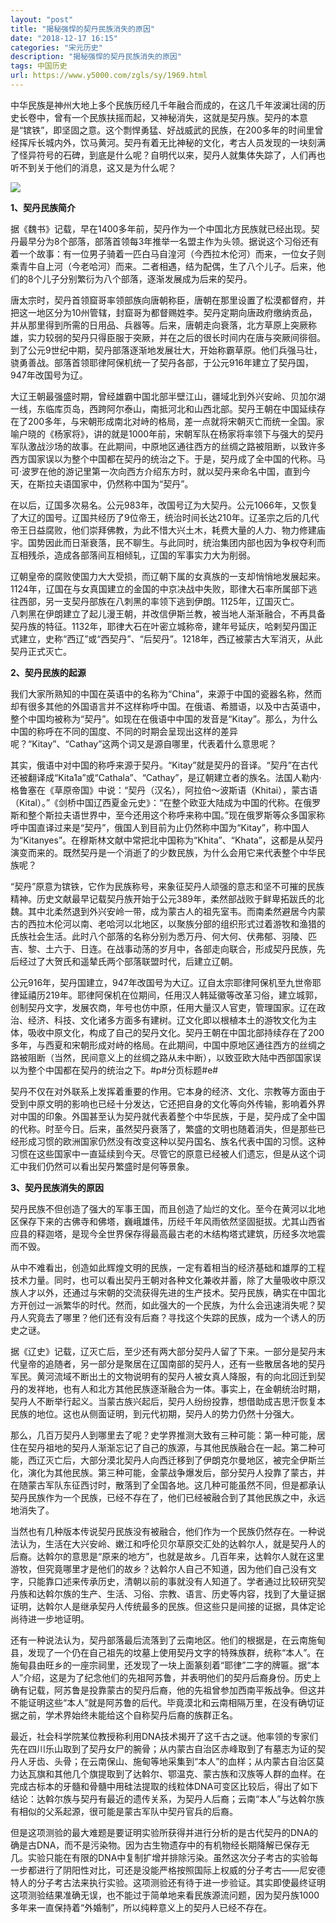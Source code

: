 ```yaml
---
layout: "post"
title: "揭秘强悍的契丹民族消失的原因"
date: "2018-12-17 16:15"
categories: "宋元历史"
description: "揭秘强悍的契丹民族消失的原因"
tags: 中国历史
url: https://www.y5000.com/zgls/sy/1969.html
---
```






中华民族是神州大地上多个民族历经几千年融合而成的，在这几千年波澜壮阔的历史长卷中，曾有一个民族扶摇而起，又神秘消失，这就是契丹族。契丹的本意是“镔铁”，即坚固之意。这个剽悍勇猛、好战威武的民族，在200多年的时间里曾经挥斥长城内外，饮马黄河。契丹有着无比神秘的文化，考古人员发现的一块刻满了怪异符号的石碑，到底是什么呢？自明代以来，契丹人就集体失踪了，人们再也听不到关于他们的消息，这又是为什么呢？

![](https://img.y5000.com/uploads/allimg/140425/2-140425203A13M.jpg)

**1、契丹民族简介**

据《魏书》记载，早在1400多年前，契丹作为一个中国北方民族就已经出现。契丹最早分为8个部落，部落首领每3年推举一名盟主作为头领。据说这个习俗还有着一个故事：有一位男子骑着一匹白马自湟河（今西拉木伦河）而来，一位女子则乘青牛自上河（今老哈河）而来。二者相遇，结为配偶，生了八个儿子。后来，他们的8个儿子分别繁衍为八个部落，逐渐发展成为后来的契丹。

唐太宗时，契丹首领窟哥率领部族向唐朝称臣，唐朝在那里设置了松漠都督府，并把这一地区分为10州管辖，封窟哥为都督赐姓李。契丹定期向唐政府缴纳贡品，并从那里得到所需的日用品、兵器等。后来，唐朝走向衰落，北方草原上突厥称雄，实力较弱的契丹只得臣服于突厥，并在之后的很长时间内在唐与突厥间徘徊。到了公元9世纪中期，契丹部落逐渐地发展壮大，开始称霸草原。他们兵强马壮，骁勇善战。部落首领耶律阿保机统一了契丹各部，于公元916年建立了契丹国，947年改国号为辽。

大辽王朝最强盛时期，曾经雄霸中国北部半壁江山，疆域北到外兴安岭、贝加尔湖一线，东临库页岛，西跨阿尔泰山，南抵河北和山西北部。契丹王朝在中国延续存在了200多年，与宋朝形成南北对峙的格局，差一点就将宋朝灭亡而统一全国。家喻户晓的《杨家将》，讲的就是1000年前，宋朝军队在杨家将率领下与强大的契丹军队激战沙场的故事。在此期间，中原地区通往西方的丝绸之路被阻断，以致许多西方国家误以为整个中国都在契丹的统治之下。于是，契丹成了全中国的代称。马可·波罗在他的游记里第一次向西方介绍东方时，就以契丹来命名中国，直到今天，在斯拉夫语国家中，仍然称中国为“契丹”。

在以后，辽国多次易名。公元983年，改国号辽为大契丹。公元1066年，又恢复了大辽的国号。辽国共经历了9位帝王，统治时间长达210年。辽圣宗之后的几代帝王日益腐败，他们崇拜佛教，为此不惜大兴土木，耗费大量的人力、物力修建庙宇。国势因此而日渐衰落，民不聊生。与此同时，统治集团内部也因为争权夺利而互相残杀，造成各部落间互相倾轧，辽国的军事实力大为削弱。

辽朝皇帝的腐败使国力大大受损，而辽朝下属的女真族的一支却悄悄地发展起来。1124年，辽国在与女真国建立的金国的中京决战中失败，耶律大石率所属部下逃往西部，另一支契丹部族在八刺黑的率领下逃到伊朗。1125年，辽国灭亡。  
八刺黑在伊朗建立了起儿漫王朝，并改信伊斯兰教，被当地人渐渐融合，不再具备契丹族的特征。1132年，耶律大石在叶密立城称帝，建年号延庆，哈剌契丹国正式建立，史称“西辽”或“西契丹”、“后契丹”。1218年，西辽被蒙古大军消灭，从此契丹正式灭亡。

**2、契丹民族的起源**

我们大家所熟知的中国在英语中的名称为“China”，来源于中国的瓷器名称，然而却有很多其他的外国语言并不这样称呼中国。在俄语、希腊语，以及中古英语中，整个中国均被称为“契丹”。如现在在俄语中中国的发音是“Kitay”。那么，为什么中国的称呼在不同的国度、不同的时期会呈现出这样的差异呢？“Kitay”、“Cathay”这两个词又是源自哪里，代表着什么意思呢？

其实，俄语中对中国的称呼来源于契丹。“Kitay”就是契丹的音译。“契丹”在古代还被翻译成“Kita1a”或“Cathala”、“Cathay”，是辽朝建立者的族名。法国人勒内·格鲁塞在《草原帝国》中说：“契丹（汉名），阿拉伯～波斯语（Khitai），蒙古语（Kital）。”《剑桥中国辽西夏金元史》：“在整个欧亚大陆成为中国的代称。在俄罗斯和整个斯拉夫语世界中，至今还用这个称呼来称中国。”现在俄罗斯等众多国家称呼中国直译过来是“契丹”，俄国人到目前为止仍然称中国为“Kitay”，称中国人为“Kitanyes”。在穆斯林文献中常把北中国称为“Khita”、“Khata”，这都是从契丹演变而来的。既然契丹是一个消逝了的少数民族，为什么会用它来代表整个中华民族呢？

“契丹”原意为镔铁，它作为民族称号，来象征契丹人顽强的意志和坚不可摧的民族精神。历史文献最早记载契丹族开始于公元389年，柔然部战败于鲜卑拓跋氏的北魏。其中北柔然退到外兴安岭一带，成为蒙古人的祖先室韦。而南柔然避居今内蒙古的西拉木伦河以南、老哈河以北地区，以聚族分部的组织形式过着游牧和渔猎的氏族社会生活。此时八个部落的名称分别为悉万丹、何大何、伏弗郁、羽陵、匹吉、黎、土六于、日连。在战事动荡的岁月中，各部走向联合，形成契丹民族，先后经过了大贺氏和遥辇氏两个部落联盟时代，后建立辽朝。

公元916年，契丹国建立，947年改国号为大辽。辽自太宗耶律阿保机至九世帝耶律延禧历219年。耶律阿保机在位期间，任用汉人韩延徽等改革习俗，建立城郭，创制契丹文字，发展农商，年号也仿中原，任用大量汉人官吏，管理国家。辽在政治、经济、科技、文化诸多方面多有建树。辽文化即以根植本土的游牧文化为主体，吸收中原文化，构成了自己的契丹文化。契丹王朝在中国北部持续存在了200多年，与西夏和宋朝形成对峙的格局。在此期间，中国中原地区通往西方的丝绸之路被阻断（当然，民间意义上的丝绸之路从未中断），以致亚欧大陆中西部国家误以为整个中国都在契丹的统治之下。#p#分页标题#e#

契丹不仅在对外联系上发挥着重要的作用。它本身的经济、文化、宗教等方面由于受到中原文明的影响也已经十分发达，它还把自身的文化等向外传输，影响着外界对中国的印象。外国甚至认为契丹就代表着整个中华民族，于是，契丹成了全中国的代称。时至今日。后来，虽然契丹衰落了，繁盛的文明也随着消失，但是那些已经形成习惯的欧洲国家仍然没有改变这种以契丹国名、族名代表中国的习惯。这种习惯在这些国家中一直延续到今天。尽管它的原意已经被人们遗忘，但是从这个词汇中我们仍然可以看出契丹繁盛时是何等景象。

**3、契丹民族消失的原因**

契丹民族不但创造了强大的军事王国，而且创造了灿烂的文化。至今在黄河以北地区保存下来的古佛寺和佛塔，巍峨雄伟，历经千年风雨依然坚固挺拔。尤其山西省应县的释迦塔，是现今全世界保存得最高最古老的木结构塔式建筑，历经多次地震而不毁。

从中不难看出，创造如此辉煌文明的民族，一定有着相当的经济基础和雄厚的工程技术力量。同时，也可以看出契丹王朝对各种文化兼收并蓄，除了大量吸收中原汉族人才以外，还通过与宋朝的交流获得先进的生产技术。契丹民族，确实在中国北方开创过一派繁华的时代。然而，如此强大的一个民族，为什么会迅速消失呢？契丹人究竟去了哪里？他们还有没有后裔？寻找这个失踪的民族，成为一个诱人的历史之谜。

据《辽史》记载，辽灭亡后，至少还有两大部分契丹人留了下来。一部分是契丹末代皇帝的追随者，另一部分是聚居在辽国南部的契丹人，还有一些散居各地的契丹军民。黄河流域不断出土的文物说明有的契丹人被女真人降服，有的向北回迁到契丹的发祥地，也有人和北方其他民族逐渐融合为一体。事实上，在金朝统治时期，契丹人不断举行起义。当蒙古族兴起后，契丹人纷纷投靠，想借助成吉思汗恢复本民族的地位。这也从侧面证明，到元代初期，契丹人的势力仍然十分强大。

那么，几百万契丹人到哪里去了呢？史学界推测大致有三种可能：第一种可能，居住在契丹祖地的契丹人渐渐忘记了自己的族源，与其他民族融合在一起。第二种可能，西辽灭亡后，大部分漠北契丹人向西迁移到了伊朗克尔曼地区，被完全伊斯兰化，演化为其他民族。第三种可能，金蒙战争爆发后，部分契丹人投靠了蒙古，并在随蒙古军队东征西讨时，散落到了全国各地。这几种可能虽然不同，但是都承认契丹民族作为一个民族，已经不存在了，他们已经被融合到了其他民族之中，永远地消失了。

当然也有几种版本传说契丹民族没有被融合，他们作为一个民族仍然存在。一种说法认为，生活在大兴安岭、嫩江和呼伦贝尔草原交汇处的达斡尔人，就是契丹人的后裔。达斡尔的意思是“原来的地方”，也就是故乡。几百年来，达斡尔人就在这里游牧，但究竟哪里才是他们的故乡？达斡尔人自己不知道，因为他们自己没有文字，只能靠口述来传承历史，清朝以前的事就没有人知道了。学者通过比较研究契丹族和达斡尔族的生产、生活、习俗、宗教、语言、历史等内容，找到了大量证据证明，达斡尔人是继承契丹人传统最多的民族。但这些只是间接的证据，具体定论尚待进一步地证明。

还有一种说法认为，契丹部落最后流落到了云南地区。他们的根据是，在云南施甸县，发现了一个仍在自己祖先的坟墓上使用契丹文字的特殊族群，统称“本人”。在施甸县由旺乡的一座宗祠里，还发现了一块上面篆刻着“耶律”二字的牌匾。据“本人”介绍，这是为了纪念他们的先祖阿苏鲁，并表明他们的契丹后裔身份。历史上确有记载，阿苏鲁是投靠蒙古的契丹后裔，他的先祖曾参加西南平叛战争。但这并不能证明这些“本人”就是阿苏鲁的后代。毕竟漠北和云南相隔万里，在没有确切证据之前，学术界始终未能给这个自称契丹后裔的族群正名。

最近，社会科学院某位教授称利用DNA技术揭开了这千古之谜。他率领的专家们先在四川乐山取到了契丹女尸的腕骨；从内蒙古自治区赤峰取到了有墓志为证的契丹人牙齿、头骨；在云南保山、施甸等地采集到“本人”的血样；从内蒙古自治区莫力达瓦旗和其他几个旗提取到了达斡尔、鄂温克、蒙古族和汉族等人群的血样。在完成古标本的牙髓和骨髓中用硅法提取的线粒体DNA可变区比较后，得出了如下结论：达斡尔族与契丹有最近的遗传关系，为契丹人后裔；云南“本人”与达斡尔族有相似的父系起源，很可能是蒙古军队中契丹官兵的后裔。

但是这项测验的最大难题是要证明实验所获得并进行分析的是古代契丹的DNA的确是古DNA，而不是污染物。因为古生物遗存中的有机物经长期降解已保存无几。实验只能在有限的DNA中复制扩增并排除污染。虽然这次分子考古的实验每一步都进行了阴阳性对比，可还是没能严格按照国际上权威的分子考古——尼安德特人的分子考古法来执行实验。这项测验还有待于进一步验证。其实即使最终证明这项测验结果准确无误，也不能过于简单地来看民族源流问题，因为契丹族1000多年来一直保持着“外婚制”，所以纯粹意义上的契丹人已经不存在。
